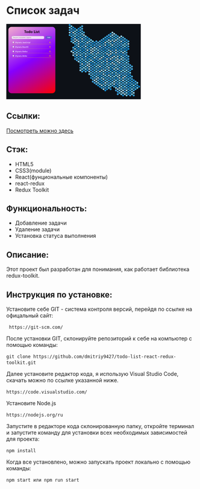 # Список задач

<img height="200px" src='./src/images/image-1.png' alt='скрин проекта'/>

## Ссылки:

<a href="https://dmitriy9427.github.io/todo-list-react-redux-toolkit/" target='_blank'>Посмотреть можно здесь</a>

## Стэк:

- HTML5
- CSS3(module)
- React(фунциональные компоненты)
- react-redux
- Redux Toolkit

## Функциональность:

- Добавление задачи
- Удаление задачи
- Установка статуса выполнения

## Описание:

Этот проект был разработан для понимания, как работает библиотека redux-toolkit.

## Инструкция по установке:

Установите себе GIT - система контроля версий, перейдя по ссылке на офицальный сайт:

```
 https://git-scm.com/
```

После установки GIT, склонируйте репозиторий к себе на компьютер с помощью команды:

```
git clone https://github.com/dmitriy9427/todo-list-react-redux-toolkit.git
```

Далее установите редактор кода, я использую Visual Studio Code, скачать можно по ссылке указанной ниже.

```
https://code.visualstudio.com/
```

Установите Node.js

```
https://nodejs.org/ru
```

Запустите в редакторе кода склонированную папку, откройте терминал и запустите команду для установки всех необходимых зависимостей для проекта:

```
npm install
```

Когда все установлено, можно запускать проект локально с помощью команды:

```
npm start или npm run start
```
